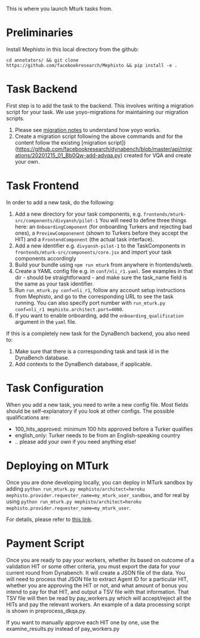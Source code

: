 This is where you launch Mturk tasks from.

# Preliminaries

Install Mephisto in this local directory from the github:

`cd annotators/ && git clone https://github.com/facebookresearch/Mephisto && pip install -e .`

# Task Backend

First step is to add the task to the backend. This involves writing a migration script for your task.
We use yoyo-migrations for maintaining our migration scripts.

1. Please see [migration notes](https://github.com/facebookresearch/dynabench#backend) to understand how yoyo works.
1. Create a migration script following the above commands and for the content follow the existing
[migration script])(https://github.com/facebookresearch/dynabench/blob/master/api/migrations/20201215_01_Bb0Qw-add-advqa.py) created for VQA and create your own.

# Task Frontend

In order to add a new task, do the following:

1. Add a new directory for your task components, e.g.
   `frontends/mturk-src/components/divyansh/pilot-1`
   You will need to define three things here: an `OnboardingComponent` (for onboarding Turkers and rejecting bad ones), a `PreviewComponenent` (shown to Turkers before they accept the HIT) and a `FrontendComponent` (the actual task interface).
2. Add a new identifier e.g. `divyansh-pilot-1` to the TaskComponents in
   `frontends/mturk-src/components/core.jsx` and import your task components accordingly
3. Build your bundle using `npm run mturk` from anywhere in frontends/web.
3. Create a YAML config file e.g. in `conf/nli_r1.yaml`. See examples in that dir - should be straightforward - and make sure the task_name field is the same as your task identifier.
4. Run `run_mturk.py conf=nli_r1`, follow any account setup instructions from Mephisto, and go to the corresponding URL to see the task running. You can also specify port number with `run_mturk.py conf=nli_r1 mephisto.architect.port=4000`.
5. If you want to enable onboarding, add the `onboarding_qualification` argument in the `yaml` file.

If this is a completely new task for the DynaBench backend, you also need to:

1. Make sure that there is a corresponding task and task id in the DynaBench database.
2. Add contexts to the DynaBench database, if applicable.

# Task Configuration

When you add a new task, you need to write a new config file. Most fields should be self-explanatory if you look at other configs. The possible qualifications are:
 * 100_hits_approved: minimum 100 hits approved before a Turker qualifies
 * english_only: Turker needs to be from an English-speaking country
 * .. please add your own if you need anything else!

# Deploying on MTurk

Once you are done developing locally, you can deploy in MTurk sandbox by adding `python run_mturk.py mephisto/architect=heroku mephisto.provider.requester_name=my_mturk_user_sandbox`,
and for real by using `python run_mturk.py mephisto/architect=heroku mephisto.provider.requester_name=my_mturk_user`.

For details, please refer to [this link](https://github.com/facebookresearch/mephisto/blob/master/docs/quickstart.md).

# Payment Script

Once you are ready to pay your workers, whether its based on outcome of a validation HIT or some other criteria, you must export the data for your current round from Dynabench. It will create a JSON file of the data. You will need to process that JSON file to extract Agent ID for a particular HIT, whether you are approving the HIT or not, and what amount of bonus you intend to pay for that HIT, and output a TSV file with that information. That TSV file will then be read by pay_workers.py which will accept/reject all the HITs and pay the relevant workers. An example of a data processing script is shown in preprocess_dkqa.py.

If you want to manually approve each HIT one by one, use the examine_results.py instead of pay_workers.py
